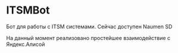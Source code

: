 # ITSMBot
Бот для работы с ITSM системами. Сейчас доступен Naumen SD

На данный момент реализовано простейшее взаимодействие с Яндекс.Алисой 